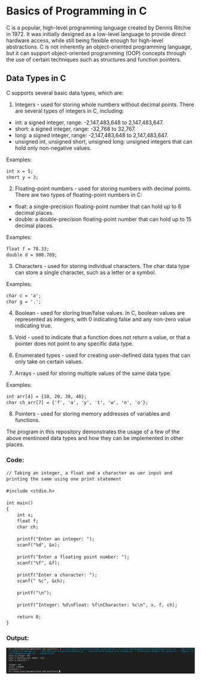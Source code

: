 # **Basics of Programming in C**

C is a popular, high-level programming language created by Dennis Ritchie in 1972. It was initially designed as a low-level language to provide direct hardware access, 
while still being flexible enough for high-level abstractions. 
C is not inherently an object-oriented programming language, but it can support object-oriented programming (OOP) concepts through the use of certain techniques such as 
structures and function pointers.

## Data Types in C

C supports several basic data types, which are:

1. Integers - used for storing whole numbers without decimal points. There are several types of integers in C, including:

- int: a signed integer, range: -2,147,483,648 to 2,147,483,647.
- short: a signed integer, range: -32,768 to 32,767.
- long: a signed integer, range: -2,147,483,648 to 2,147,483,647.
- unsigned int, unsigned short, unsigned long: unsigned integers that can hold only non-negative values.

Examples:
```
int x = 5;
short y = 3;
```

2. Floating-point numbers - used for storing numbers with decimal points. There are two types of floating-point numbers in C:

- float: a single-precision floating-point number that can hold up to 6 decimal places.
- double: a double-precision floating-point number that can hold up to 15 decimal places.

Examples:
```
float f = 78.33;
double d = 908.789;
```

3. Characters - used for storing individual characters. The char data type can store a single character, such as a letter or a symbol.

Examples:
```
char c = 'a';
char g = '.';
```

4. Boolean - used for storing true/false values. In C, boolean values are represented as integers, with 0 indicating false and any non-zero value indicating true.

5. Void - used to indicate that a function does not return a value, or that a pointer does not point to any specific data type.

6. Enumerated types - used for creating user-defined data types that can only take on certain values.

7. Arrays - used for storing multiple values of the same data type.

Examples:
```
int arr[4] = {10, 20, 30, 40};
char ch_arr[7] = {'f', 'a', 'y', 't', 'w', 'n', 'o'};
```

8. Pointers - used for storing memory addresses of variables and functions.


The program in this repository demonstrates the usage of a few of the above mentinoed data types and how they can be implemented in other places.

### Code:

```
// Taking an integer, a float and a character as uer input and printing the same using one print statement

#include <stdio.h>

int main()
{
    int x;
    float f;
    char ch;
  
    printf("Enter an integer: ");
    scanf("%d", &x);
  
    printf("Enter a floating point number: ");
    scanf("%f", &f);
  
    printf("Enter a character: ");
    scanf(" %c", &ch);

    printf("\n");
  
    printf("Integer: %d\nFloat: %f\nCharacter: %c\n", x, f, ch);
  
    return 0;
}
```

### Output:

![basics.c output](https://github.com/Aditi-exe/C-Basics/blob/main/basics1.PNG)

